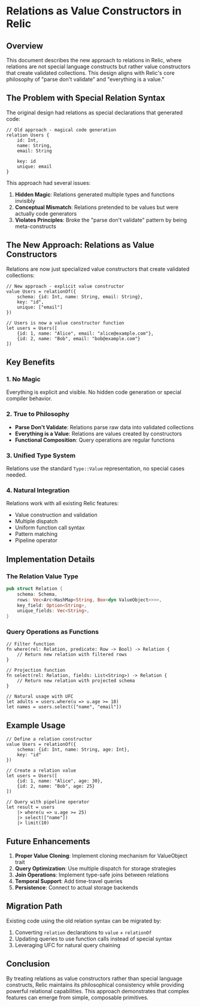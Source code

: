 # Relations as Value Constructors in Relic

## Overview

This document describes the new approach to relations in Relic, where relations are not special language constructs but rather value constructors that create validated collections. This design aligns with Relic's core philosophy of "parse don't validate" and "everything is a value."

## The Problem with Special Relation Syntax

The original design had relations as special declarations that generated code:

```relic
// Old approach - magical code generation
relation Users {
    id: Int,
    name: String,
    email: String
    
    key: id
    unique: email
}
```

This approach had several issues:
1. **Hidden Magic**: Relations generated multiple types and functions invisibly
2. **Conceptual Mismatch**: Relations pretended to be values but were actually code generators
3. **Violates Principles**: Broke the "parse don't validate" pattern by being meta-constructs

## The New Approach: Relations as Value Constructors

Relations are now just specialized value constructors that create validated collections:

```relic
// New approach - explicit value constructor
value Users = relationOf({
    schema: {id: Int, name: String, email: String},
    key: "id",
    unique: ["email"]
})

// Users is now a value constructor function
let users = Users([
    {id: 1, name: "Alice", email: "alice@example.com"},
    {id: 2, name: "Bob", email: "bob@example.com"}
])
```

## Key Benefits

### 1. No Magic
Everything is explicit and visible. No hidden code generation or special compiler behavior.

### 2. True to Philosophy
- **Parse Don't Validate**: Relations parse raw data into validated collections
- **Everything is a Value**: Relations are values created by constructors
- **Functional Composition**: Query operations are regular functions

### 3. Unified Type System
Relations use the standard `Type::Value` representation, no special cases needed.

### 4. Natural Integration
Relations work with all existing Relic features:
- Value construction and validation
- Multiple dispatch
- Uniform function call syntax
- Pattern matching
- Pipeline operator

## Implementation Details

### The Relation Value Type
```rust
pub struct Relation {
    schema: Schema,
    rows: Vec<Arc<HashMap<String, Box<dyn ValueObject>>>>,
    key_field: Option<String>,
    unique_fields: Vec<String>,
}
```

### Query Operations as Functions
```relic
// Filter function
fn where(rel: Relation, predicate: Row -> Bool) -> Relation {
    // Return new relation with filtered rows
}

// Projection function  
fn select(rel: Relation, fields: List<String>) -> Relation {
    // Return new relation with projected schema
}

// Natural usage with UFC
let adults = users.where(u => u.age >= 18)
let names = users.select(["name", "email"])
```

## Example Usage

```relic
// Define a relation constructor
value Users = relationOf({
    schema: {id: Int, name: String, age: Int},
    key: "id"
})

// Create a relation value
let users = Users([
    {id: 1, name: "Alice", age: 30},
    {id: 2, name: "Bob", age: 25}
])

// Query with pipeline operator
let result = users
    |> where(u => u.age >= 25)
    |> select(["name"])
    |> limit(10)
```

## Future Enhancements

1. **Proper Value Cloning**: Implement cloning mechanism for ValueObject trait
2. **Query Optimization**: Use multiple dispatch for storage strategies
3. **Join Operations**: Implement type-safe joins between relations
4. **Temporal Support**: Add time-travel queries
5. **Persistence**: Connect to actual storage backends

## Migration Path

Existing code using the old relation syntax can be migrated by:
1. Converting `relation` declarations to `value` + `relationOf`
2. Updating queries to use function calls instead of special syntax
3. Leveraging UFC for natural query chaining

## Conclusion

By treating relations as value constructors rather than special language constructs, Relic maintains its philosophical consistency while providing powerful relational capabilities. This approach demonstrates that complex features can emerge from simple, composable primitives.